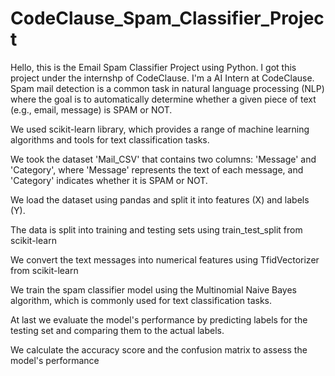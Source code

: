 # CodeClause_Spam_Classifier_Project

Hello, this is the Email Spam Classifier Project using Python. I got this project under the internshp of CodeClause. I'm a AI Intern at CodeClause. Spam mail detection is a common task in natural language processing (NLP) where the goal is to automatically determine whether a given piece of text (e.g., email, message) is SPAM or NOT.

We used scikit-learn library, which provides a range of machine learning algorithms and tools for text classification tasks.

We took the dataset 'Mail_CSV' that contains two columns: 'Message' and 'Category', where 'Message' represents the text of each message, and 'Category' indicates whether it is SPAM or NOT.

We load the dataset using pandas and split it into features (X) and labels (Y).

The data is split into training and testing sets using train_test_split from scikit-learn

We convert the text messages into numerical features using TfidVectorizer from scikit-learn

We train the spam classifier model using the Multinomial Naive Bayes algorithm, which is commonly used for text classification tasks.

At last we evaluate the model's performance by predicting labels for the testing set and comparing them to the actual labels.

We calculate the accuracy score and the confusion matrix to assess the model's performance
